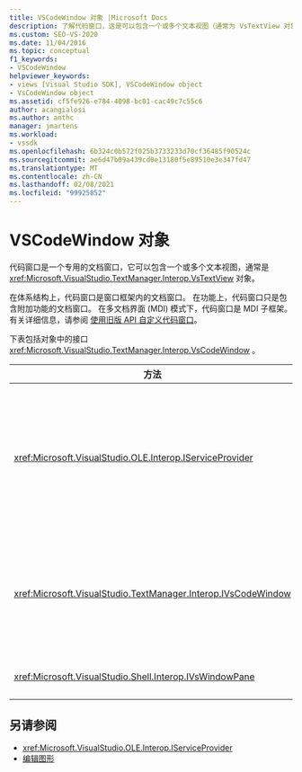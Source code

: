 ```yaml
---
title: VSCodeWindow 对象 |Microsoft Docs
description: 了解代码窗口，这是可以包含一个或多个文本视图（通常为 VsTextView 对象）的专用文档窗口。
ms.custom: SEO-VS-2020
ms.date: 11/04/2016
ms.topic: conceptual
f1_keywords:
- VSCodeWindow
helpviewer_keywords:
- views [Visual Studio SDK], VSCodeWindow object
- VsCodeWindow object
ms.assetid: cf5fe926-e784-4098-bc01-cac49c7c55c6
author: acangialosi
ms.author: anthc
manager: jmartens
ms.workload:
- vssdk
ms.openlocfilehash: 6b324c0b572f025b3733233d70cf36485f90524c
ms.sourcegitcommit: ae6d47b09a439cd0e13180f5e89510e3e347fd47
ms.translationtype: MT
ms.contentlocale: zh-CN
ms.lasthandoff: 02/08/2021
ms.locfileid: "99925852"
---
```

# <a name="vscodewindow-object"></a>VSCodeWindow 对象
代码窗口是一个专用的文档窗口，它可以包含一个或多个文本视图，通常是 <xref:Microsoft.VisualStudio.TextManager.Interop.VsTextView> 对象。

 在体系结构上，代码窗口是窗口框架内的文档窗口。 在功能上，代码窗口只是包含附加功能的文档窗口。 在多文档界面 (MDI) 模式下，代码窗口是 MDI 子框架。 有关详细信息，请参阅 [使用旧版 API 自定义代码窗口](/previous-versions/visualstudio/visual-studio-2015/extensibility/customizing-code-windows-by-using-the-legacy-api?preserve-view=true&view=vs-2015)。

 下表包括对象中的接口 <xref:Microsoft.VisualStudio.TextManager.Interop.VsCodeWindow> 。

|方法|说明|
|------------|-----------------|
|<xref:Microsoft.VisualStudio.OLE.Interop.IServiceProvider>|提供了一种通用访问机制，用于查找全局唯一标识符 (GUID) 标识的服务。|
|<xref:Microsoft.VisualStudio.TextManager.Interop.IVsCodeWindow>|表示包含一个或多个代码视图 (MDI) 子级的多文档接口。|
|<xref:Microsoft.VisualStudio.Shell.Interop.IVsWindowPane>|填充窗口框架。|

## <a name="see-also"></a>另请参阅
- <xref:Microsoft.VisualStudio.OLE.Interop.IServiceProvider>
- [编辑图形](https://www.microsoft.com/download/details.aspx?id=55984)